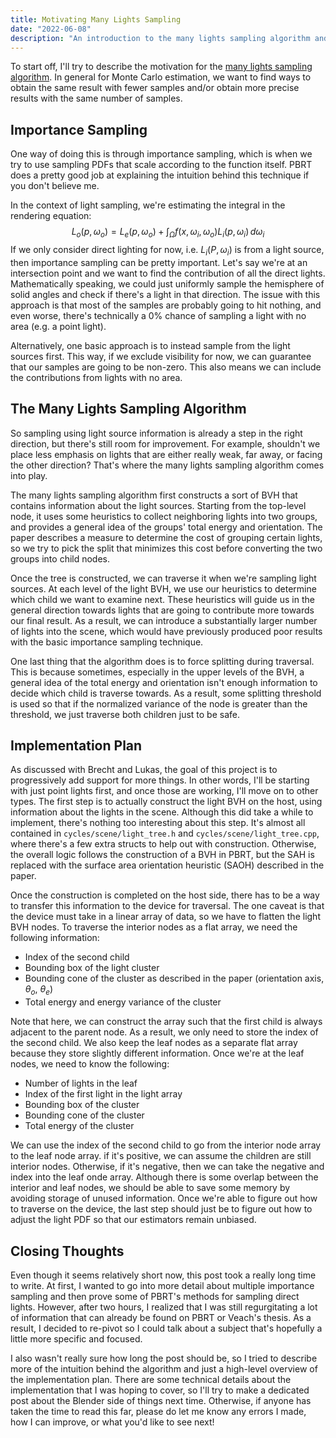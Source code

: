 ```yaml
---
title: Motivating Many Lights Sampling
date: "2022-06-08"
description: "An introduction to the many lights sampling algorithm and how I plan to implement it in Blender."
---
```


To start off, I'll try to describe the motivation for the [many lights sampling algorithm](http://www.aconty.com/pdf/many-lights-hpg2018.pdf). In general for Monte Carlo estimation, we want to find ways to obtain the same result with fewer samples and/or obtain more precise results with the same number of samples.

## Importance Sampling

One way of doing this is through importance sampling, which is when we try to use sampling PDFs that scale according to the function itself. PBRT does a pretty good job at explaining the intuition behind this technique if you don't believe me.

In the context of light sampling, we're estimating the integral in the rendering equation:
$$
L_o(p, \omega_o) = L_e(p, \omega_o) + \int_\Omega f(x, \omega_i, \omega_o) L_i(p, \omega_i) \,d \omega_i
$$
If we only consider direct lighting for now, i.e. $L_i(P, \omega_i)$ is from a light source, then importance sampling can be pretty important. Let's say we're at an intersection point and we want to find the contribution of all the direct lights. Mathematically speaking, we could just uniformly sample the hemisphere of solid angles and check if there's a light in that direction. The issue with this approach is that most of the samples are probably going to hit nothing, and even worse, there's technically a 0% chance of sampling a light with no area (e.g. a point light).

Alternatively, one basic approach is to instead sample from the light sources first. This way, if we exclude visibility for now, we can guarantee that our samples are going to be non-zero. This also means we can include the contributions from lights with no area.


## The Many Lights Sampling Algorithm

So sampling using light source information is already a step in the right direction, but there's still room for improvement. For example, shouldn't we place less emphasis on lights that are either really weak, far away, or facing the other direction? That's where the many lights sampling algorithm comes into play.

The many lights sampling algorithm first constructs a sort of BVH that contains information about the light sources. Starting from the top-level node, it uses some heuristics to collect neighboring lights into two groups, and provides a general idea of the groups' total energy and orientation. The paper describes a measure to determine the cost of grouping certain lights, so we try to pick the split that minimizes this cost before converting the two groups into child nodes.

Once the tree is constructed, we can traverse it when we're sampling light sources. At each level of the light BVH, we use our heuristics to determine which child we want to examine next. These heuristics will guide us in the general direction towards lights that are going to contribute more towards our final result. As a result, we can introduce a substantially larger number of lights into the scene, which would have previously produced poor results with the basic importance sampling technique.

One last thing that the algorithm does is to force splitting during traversal. This is because sometimes, especially in the upper levels of the BVH, a general idea of the total energy and orientation isn't enough information to decide which child is traverse towards. As a result, some splitting threshold is used so that if the normalized variance of the node is greater than the threshold, we just traverse both children just to be safe.


## Implementation Plan

As discussed with Brecht and Lukas, the goal of this project is to progressively add support for more things. In other words, I'll be starting with just point lights first, and once those are working, I'll move on to other types. The first step is to actually construct the light BVH on the host, using information about the lights in the scene. Although this did take a while to implement, there's nothing too interesting about this step. It's almost all contained in ``cycles/scene/light_tree.h`` and ``cycles/scene/light_tree.cpp``, where there's a few extra structs to help out with construction. Otherwise, the overall logic follows the construction of a BVH in PBRT, but the SAH is replaced with the surface area orientation heuristic (SAOH) described in the paper.

Once the construction is completed on the host side, there has to be a way to transfer this information to the device for traversal. The one caveat is that the device must take in a linear array of data, so we have to flatten the light BVH nodes. To traverse the interior nodes as a flat array, we need the following information:
- Index of the second child
- Bounding box of the light cluster
- Bounding cone of the cluster as described in the paper (orientation axis, $\theta_o$, $\theta_e$)
- Total energy and energy variance of the cluster

Note that here, we can construct the array such that the first child is always adjacent to the parent node. As a result, we only need to store the index of the second child. We also keep the leaf nodes as a separate flat array because they store slightly different information. Once we're at the leaf nodes, we need to know the following:
- Number of lights in the leaf
- Index of the first light in the light array
- Bounding box of the cluster
- Bounding cone of the cluster
- Total energy of the cluster

We can use the index of the second child to go from the interior node array to the leaf node array. if it's positive, we can assume the children are still interior nodes. Otherwise, if it's negative, then we can take the negative and index into the leaf onde array. Although there is some overlap between the interior and leaf nodes, we should be able to save some memory by avoiding storage of unused information. Once we're able to figure out how to traverse on the device, the last step should just be to figure out how to adjust the light PDF so that our estimators remain unbiased.


## Closing Thoughts

Even though it seems relatively short now, this post took a really long time to write. At first, I wanted to go into more detail about multiple importance sampling and then prove some of PBRT's methods for sampling direct lights. However, after two hours, I realized that I was still regurgitating a lot of information that can already be found on PBRT or Veach's thesis. As a result, I decided to re-pivot so I could talk about a subject that's hopefully a little more specific and focused.

I also wasn't really sure how long the post should be, so I tried to describe more of the intuition behind the algorithm and just a high-level overview of the implementation plan. There are some technical details about the implementation that I was hoping to cover, so I'll try to make a dedicated post about the Blender side of things next time. Otherwise, if anyone has taken the time to read this far, please do let me know any errors I made, how I can improve, or what you'd like to see next!
